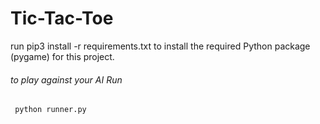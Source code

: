 # Tic-Tac-Toe

<p> run pip3 install -r requirements.txt to install the required Python package (pygame) for this project. </p>

###### to play against your AI Run 
<code> python runner.py </code>

